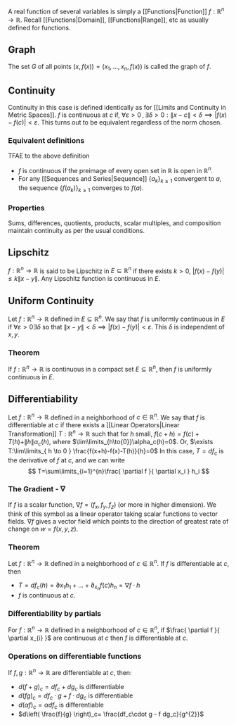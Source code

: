 A real function of several variables is simply a [[Functions|Function]] $f:\mathbb{R}^{n}\to \mathbb{R}$.
Recall [[Functions|Domain]], [[Functions|Range]], etc as usually defined for functions.
## Graph
The set $G$ of all points $(x,f(x))=(x_{1},\dots,x_n,f(x))$ is called the graph of $f$.
## Continuity 
Continuity in this case is defined identically as for [[Limits and Continuity in Metric Spaces]].
$f$ is continuous at $c$ if, $\forall\varepsilon>0\,,\exists\delta>0: \| x-c \|<\delta\implies|f(x)-f(c)|<\varepsilon$. This turns out to be equivalent regardless of the norm chosen.
### Equivalent definitions
TFAE to the above definition
- $f$ is continuous if the preimage of every open set in $\mathbb{R}$ is open in $\mathbb{R}^{n}$.
- For any [[Sequences and Series|Sequence]] $\{ a_{k} \}_{k\geq 1}$ convergent to $a$, the sequence $\{ f(a_k) \}_{k\geq 1}$ converges to $f(a)$.
### Properties
Sums, differences, quotients, products, scalar multiples, and composition maintain continuity as per the usual conditions.
## Lipschitz
$f:\mathbb{R}^{n}\to \mathbb{R}$ is said to be Lipschitz in $E\subseteq \mathbb{R}^{n}$ if there exists $k>0$, $|f(x)-f(y)|\leq k\| x-y \|$.
Any Lipschitz function is continuous in $E$.
## Uniform Continuity
Let $f:\mathbb{R}^{n}\to \mathbb{R}$ defined in $E\subseteq \mathbb{R}^{n}.$ We say that $f$ is uniformly continuous in $E$ if $\forall\varepsilon>0\exists\delta$ so that $\| x-y \|<\delta\implies | f(x)-f(y) |<\varepsilon$. This $\delta$ is independent of $x,y$.
### Theorem
If $f:\mathbb{R}^{n}\to \mathbb{R}$ is continuous in a compact set $E\subseteq \mathbb{R}^{n}$, then $f$ is uniformly continuous in $E$.
## Differentiability
Let $f:\mathbb{R}^{n}\to \mathbb{R}$ defined in a neighborhood of $c\in\mathbb{R}^{n}$. We say that $f$ is differentiable at $c$ if there exists a [[Linear Operators|Linear Transformation]] $T:\mathbb{R}^{n}\to\mathbb{R}$ such that for $h$ small, $f(c+h)=f(c)+T(h)+\| h \|\alpha_c(h)$, where $\lim\limits_{h\to{0}}\alpha_c(h)=0$. Or,
$\exists T:\lim\limits_{ h \to 0 } \frac{f(x+h)-f(x)-T(h)}{h}=0$
In this case, $T=df_c$ is the derivative of $f$ at $c$, and we can write
$$
T=\sum\limits_{i=1}^{n}\frac{ \partial f }{ \partial x_i } h_i
$$
### The Gradient - $\nabla$
If $f$ is a scalar function, $\nabla f=(f_x, f_y, f_z)$ (or more in higher dimension).
We think of this symbol as a linear operator taking scalar functions to vector fields.
$\nabla f$ gives a vector field which points to the direction of greatest rate of change on $w=f(x,y,z)$.
### Theorem
Let $f:\mathbb{R}^{n}\to \mathbb{R}$ defined in a neighborhood of $c\in\mathbb{R}^{n}$. If $f$ is differentiable at $c$, then 
- $T=df_c(h)=\partial x_{1}h_{1}+\dots+\partial_{x_n}f(c)h_n=\nabla f\cdot h$
- $f$ is continuous at $c$.
### Differentiability by partials
For $f:\mathbb{R}^n\to \mathbb{R}$ defined in a neighborhood of $c\in\mathbb{R}^n$, if $\frac{ \partial f }{ \partial x_{i} }$ are continuous at $c$ then $f$ is differentiable at $c$.
### Operations on differentiable functions
If $f,g:\mathbb{R}^n\to\mathbb{R}$ are differentiable at $c$, then:
- $d(f+g)_c=df_c+dg_c$ is differentiable
- $d(fg)_c=df_c\cdot g+f\cdot dg_c$ is differentiable
- $d(\alpha f)_c=\alpha df_c$ is differentiable
- $d\left( \frac{f}{g} \right)_c= \frac{df_c\cdot g - f dg_c}{g^{2}}$